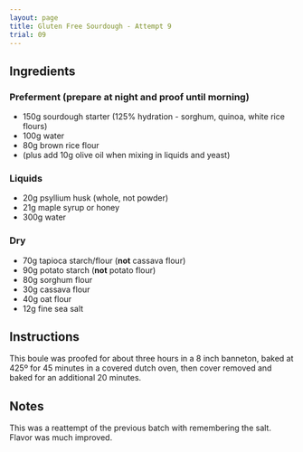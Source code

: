 ```yaml
---
layout: page
title: Gluten Free Sourdough - Attempt 9
trial: 09
---
```


## Ingredients

### Preferment (prepare at night and proof until morning)
- 150g sourdough starter (125% hydration - sorghum, quinoa, white rice flours)
- 100g water
- 80g brown rice flour
- (plus add 10g olive oil when mixing in liquids and yeast)

### Liquids
- 20g psyllium husk (whole, not powder)
- 21g maple syrup or honey
- 300g water

### Dry
- 70g tapioca starch/flour (**not** cassava flour)
- 90g potato starch (**not** potato flour)
- 80g sorghum flour
- 30g cassava flour
- 40g oat flour
- 12g fine sea salt

## Instructions

This boule was proofed for about three hours in a 8 inch banneton, baked at 425º for 45 minutes in a covered dutch oven, then cover removed and baked for an additional 20 minutes.

## Notes

This was a reattempt of the previous batch with remembering the salt. Flavor was much improved.
